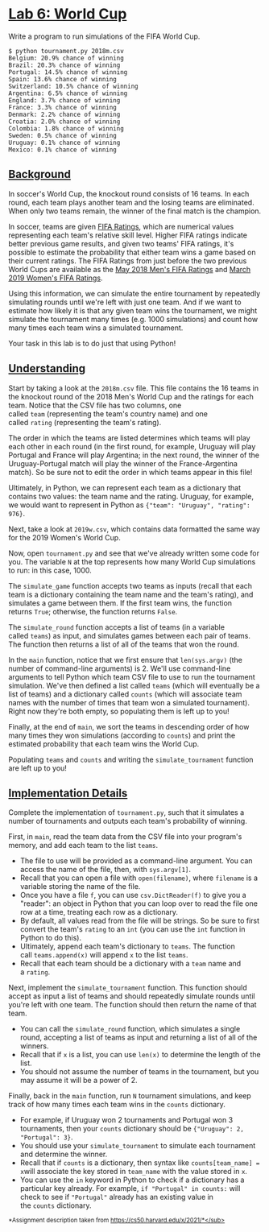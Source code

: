 [Lab 6: World Cup](https://cs50.harvard.edu/x/2021/labs/6/#lab-6-world-cup)
===========================================================================

Write a program to run simulations of the FIFA World Cup.

```
$ python tournament.py 2018m.csv
Belgium: 20.9% chance of winning
Brazil: 20.3% chance of winning
Portugal: 14.5% chance of winning
Spain: 13.6% chance of winning
Switzerland: 10.5% chance of winning
Argentina: 6.5% chance of winning
England: 3.7% chance of winning
France: 3.3% chance of winning
Denmark: 2.2% chance of winning
Croatia: 2.0% chance of winning
Colombia: 1.8% chance of winning
Sweden: 0.5% chance of winning
Uruguay: 0.1% chance of winning
Mexico: 0.1% chance of winning

```

[Background](https://cs50.harvard.edu/x/2021/labs/6/#background)
----------------------------------------------------------------

In soccer's World Cup, the knockout round consists of 16 teams. In each round, each team plays another team and the losing teams are eliminated. When only two teams remain, the winner of the final match is the champion.

In soccer, teams are given [FIFA Ratings](https://en.wikipedia.org/wiki/FIFA_World_Rankings#Current_calculation_method), which are numerical values representing each team's relative skill level. Higher FIFA ratings indicate better previous game results, and given two teams' FIFA ratings, it's possible to estimate the probability that either team wins a game based on their current ratings. The FIFA Ratings from just before the two previous World Cups are available as the [May 2018 Men's FIFA Ratings](https://www.fifa.com/fifa-world-ranking/ranking-table/men/rank/id12189/) and [March 2019 Women's FIFA Ratings](https://www.fifa.com/fifa-world-ranking/ranking-table/women/rank/ranking_20190329/).

Using this information, we can simulate the entire tournament by repeatedly simulating rounds until we're left with just one team. And if we want to estimate how likely it is that any given team wins the tournament, we might simulate the tournament many times (e.g. 1000 simulations) and count how many times each team wins a simulated tournament.

Your task in this lab is to do just that using Python!

[Understanding](https://cs50.harvard.edu/x/2021/labs/6/#understanding)
----------------------------------------------------------------------

Start by taking a look at the `2018m.csv` file. This file contains the 16 teams in the knockout round of the 2018 Men's World Cup and the ratings for each team. Notice that the CSV file has two columns, one called `team` (representing the team's country name) and one called `rating` (representing the team's rating).

The order in which the teams are listed determines which teams will play each other in each round (in the first round, for example, Uruguay will play Portugal and France will play Argentina; in the next round, the winner of the Uruguay-Portugal match will play the winner of the France-Argentina match). So be sure not to edit the order in which teams appear in this file!

Ultimately, in Python, we can represent each team as a dictionary that contains two values: the team name and the rating. Uruguay, for example, we would want to represent in Python as `{"team": "Uruguay", "rating": 976}`.

Next, take a look at `2019w.csv`, which contains data formatted the same way for the 2019 Women's World Cup.

Now, open `tournament.py` and see that we've already written some code for you. The variable `N` at the top represents how many World Cup simulations to run: in this case, 1000.

The `simulate_game` function accepts two teams as inputs (recall that each team is a dictionary containing the team name and the team's rating), and simulates a game between them. If the first team wins, the function returns `True`; otherwise, the function returns `False`.

The `simulate_round` function accepts a list of teams (in a variable called `teams`) as input, and simulates games between each pair of teams. The function then returns a list of all of the teams that won the round.

In the `main` function, notice that we first ensure that `len(sys.argv)` (the number of command-line arguments) is 2. We'll use command-line arguments to tell Python which team CSV file to use to run the tournament simulation. We've then defined a list called `teams` (which will eventually be a list of teams) and a dictionary called `counts` (which will associate team names with the number of times that team won a simulated tournament). Right now they're both empty, so populating them is left up to you!

Finally, at the end of `main`, we sort the teams in descending order of how many times they won simulations (according to `counts`) and print the estimated probability that each team wins the World Cup.

Populating `teams` and `counts` and writing the `simulate_tournament` function are left up to you!

[Implementation Details](https://cs50.harvard.edu/x/2021/labs/6/#implementation-details)
----------------------------------------------------------------------------------------

Complete the implementation of `tournament.py`, such that it simulates a number of tournaments and outputs each team's probability of winning.

First, in `main`, read the team data from the CSV file into your program's memory, and add each team to the list `teams`.

-   The file to use will be provided as a command-line argument. You can access the name of the file, then, with `sys.argv[1]`.
-   Recall that you can open a file with `open(filename)`, where `filename` is a variable storing the name of the file.
-   Once you have a file `f`, you can use `csv.DictReader(f)` to give you a "reader": an object in Python that you can loop over to read the file one row at a time, treating each row as a dictionary.
-   By default, all values read from the file will be strings. So be sure to first convert the team's `rating` to an `int` (you can use the `int` function in Python to do this).
-   Ultimately, append each team's dictionary to `teams`. The function call `teams.append(x)` will append `x` to the list `teams`.
-   Recall that each team should be a dictionary with a `team` name and a `rating`.

Next, implement the `simulate_tournament` function. This function should accept as input a list of teams and should repeatedly simulate rounds until you're left with one team. The function should then return the name of that team.

-   You can call the `simulate_round` function, which simulates a single round, accepting a list of teams as input and returning a list of all of the winners.
-   Recall that if `x` is a list, you can use `len(x)` to determine the length of the list.
-   You should not assume the number of teams in the tournament, but you may assume it will be a power of 2.

Finally, back in the `main` function, run `N` tournament simulations, and keep track of how many times each team wins in the `counts` dictionary.

-   For example, if Uruguay won 2 tournaments and Portugal won 3 tournaments, then your `counts` dictionary should be `{"Uruguay": 2, "Portugal": 3}`.
-   You should use your `simulate_tournament` to simulate each tournament and determine the winner.
-   Recall that if `counts` is a dictionary, then syntax like `counts[team_name] = x`will associate the key stored in `team_name` with the value stored in `x`.
-   You can use the `in` keyword in Python to check if a dictionary has a particular key already. For example, `if "Portugal" in counts:` will check to see if `"Portugal"` already has an existing value in the `counts` dictionary.

<sub>*Assignment description taken from https://cs50.harvard.edu/x/2021/*</sub>
